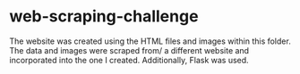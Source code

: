 # web-scraping-challenge

The website was created using the HTML files and images within this folder. The data and images were scraped from/
a different website and incorporated into the one I created. Additionally, Flask was used. 